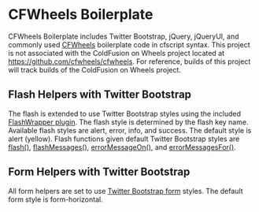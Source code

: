 # CFWheels Boilerplate

CFWheels Boilerplate includes Twitter Bootstrap, jQuery, jQueryUI, and commonly used [CFWheels](http://cfwheels.org/) boilerplate code in cfscript syntax. This project is not associated with the ColdFusion on Wheels project located at <https://github.com/cfwheels/cfwheels>. For reference, builds of this project will track builds of the ColdFusion on Wheels project.

## Flash Helpers with Twitter Bootstrap

The flash is extended to use Twitter Bootstrap styles using the included [FlashWrapper plugin](https://github.com/gregstallings/cfwheels-flash-wrapper). The flash style is determined by the flash key name. Available flash styles are alert, error, info, and success. The default style is alert (yellow). Flash functions given default Twitter Bootstrap styles are [flash()](http://cfwheels.org/docs/1-1/function/flash), [flashMessages()](http://cfwheels.org/docs/1-1/function/flashmessages), [errorMessageOn()](http://cfwheels.org/docs/1-1/function/errormessageon), and [errorMessagesFor()](http://cfwheels.org/docs/1-1/function/errormessagesfor).

## Form Helpers with Twitter Bootstrap

All form helpers are set to use [Twitter Bootstrap form](http://twitter.github.com/bootstrap/base-css.html#forms) styles. The default form style is form-horizontal.